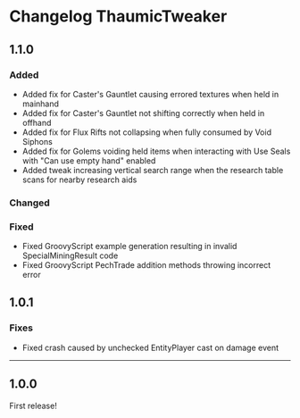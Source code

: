# Changelog ThaumicTweaker
## 1.1.0
### Added
- Added fix for Caster's Gauntlet causing errored textures when held in mainhand
- Added fix for Caster's Gauntlet not shifting correctly when held in offhand
- Added fix for Flux Rifts not collapsing when fully consumed by Void Siphons
- Added fix for Golems voiding held items when interacting with Use Seals with "Can use empty hand" enabled
- Added tweak increasing vertical search range when the research table scans for nearby research aids

### Changed
### Fixed
- Fixed GroovyScript example generation resulting in invalid SpecialMiningResult code
- Fixed GroovyScript PechTrade addition methods throwing incorrect error

## 1.0.1
### Fixes
- Fixed crash caused by unchecked EntityPlayer cast on damage event

---

## 1.0.0
First release!
